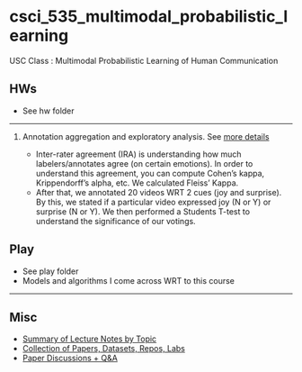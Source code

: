 # csci_535_multimodal_probabilistic_learning
 USC Class : Multimodal Probabilistic Learning of Human Communication

## HWs 

- See hw folder
---

1. Annotation aggregation and exploratory analysis. See [more details](https://github.com/Brinkley97/csci_535_multimodal_probabilistic_learning/tree/main/hw/1-annotation_aggregation_and_exploratory_analysis) 

   - Inter-rater agreement (IRA) is understanding how much labelers/annotates agree (on certain emotions). In order to understand this agreement, you can compute Cohen’s kappa, Krippendorff’s alpha, etc. We calculated Fleiss’ Kappa. 
   - After that, we annotated 20 videos WRT 2 cues (joy and surprise). By this, we stated if a particular video expressed joy (N or Y) or surprise (N or Y). We then performed a Students T-test to understand the significance of our votings. 

## Play

- See play folder
- Models and algorithms I come across WRT to this course

---

## Misc

- [Summary of Lecture Notes by Topic](https://detraviousjbrinkley.notion.site/A-Survey-of-Multimodal-Probabilistic-Learning-for-Human-Communication-and-Emotion-Recognition-d40cab0081024276b876ae0de4204dc7)
- [Collection of Papers, Datasets, Repos, Labs](https://detraviousjbrinkley.notion.site/Collection-of-Papers-Datasets-Repos-Labs-for-exploring-a-project-for-CSCI-535-ba3e7f29268a44558e1098cf83e73f5c)
- [Paper Discussions + Q&A](https://detraviousjbrinkley.notion.site/535-Readings-38559bd46488407282981574f2a4507d)
